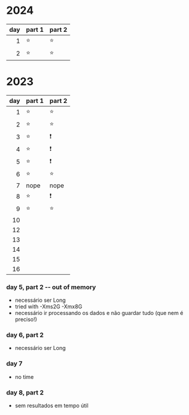 # 2024

| day | part 1 | part 2 |
|----:|--------|--------|
|   1 | :star: | :star: |
|   2 | :star: | :star: |

# 2023

| day | part 1 | part 2        |
|----:|--------|---------------|
|   1 | :star: | :star:        |
|   2 | :star: | :star:        |
|   3 | :star: | :exclamation: |
|   4 | :star: | :exclamation: |
|   5 | :star: | :exclamation: |
|   6 | :star: | :star:        |
|   7 | nope   | nope          |
|   8 | :star: | :exclamation: |
|   9 | :star: | :star:        |
|  10 |        |               |
|  12 |        |               |
|  13 |        |               |
|  14 |        |               |
|  15 |        |               |
|  16 |        |               |

### day 5, part 2 -- out of memory

* necessário ser Long
* tried with -Xms2G -Xmx8G
* necessário ir processando os dados e não guardar tudo (que nem é preciso!)

### day 6, part 2

* necessário ser Long

### day 7

* no time

### day 8, part 2

* sem resultados em tempo útil

